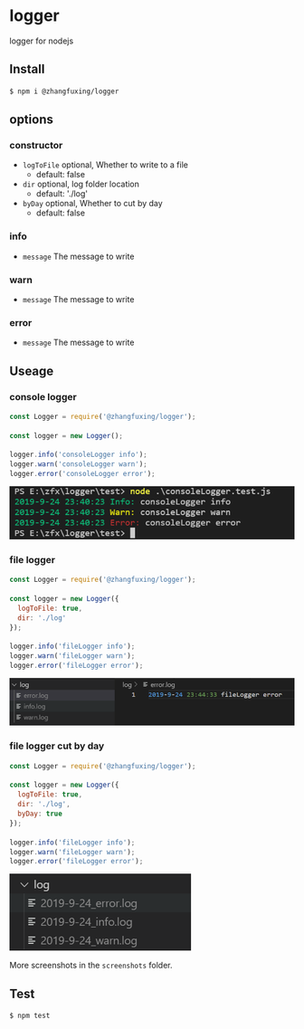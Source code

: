 # logger
logger for nodejs

## Install

```sh
$ npm i @zhangfuxing/logger
```  

## options
### constructor  
* `logToFile` optional, Whether to write to a file
  - default: false
* `dir` optional, log folder location
  - default: './log'
* `byDay` optional, Whether to cut by day
  - default: false

### info  
* `message` The message to write  

### warn  
* `message` The message to write  

### error
* `message` The message to write  


## Useage  

### console logger  

```js
const Logger = require('@zhangfuxing/logger');

const logger = new Logger();

logger.info('consoleLogger info');
logger.warn('consoleLogger warn');
logger.error('consoleLogger error');
```  

![consoleLogger](./screenshots/consoleLogger.png)  

### file logger  

```js
const Logger = require('@zhangfuxing/logger');

const logger = new Logger({
  logToFile: true,
  dir: './log'
});

logger.info('fileLogger info');
logger.warn('fileLogger warn');
logger.error('fileLogger error');
```  

![fileLogger](./screenshots/fileLogger.png) 

### file logger cut by day

```js
const Logger = require('@zhangfuxing/logger');

const logger = new Logger({
  logToFile: true,
  dir: './log',
  byDay: true 
});

logger.info('fileLogger info');
logger.warn('fileLogger warn');
logger.error('fileLogger error');
```  

![byDay](./screenshots/fileLogger.byDay.png)  

More screenshots in the `screenshots` folder.

## Test

```sh
$ npm test
```  